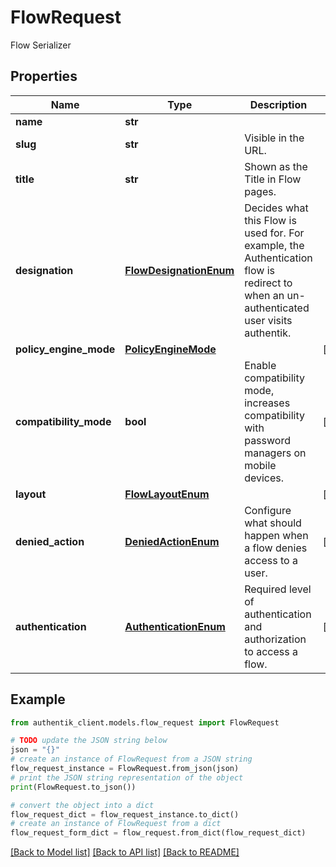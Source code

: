 # FlowRequest

Flow Serializer

## Properties

Name | Type | Description | Notes
------------ | ------------- | ------------- | -------------
**name** | **str** |  | 
**slug** | **str** | Visible in the URL. | 
**title** | **str** | Shown as the Title in Flow pages. | 
**designation** | [**FlowDesignationEnum**](FlowDesignationEnum.md) | Decides what this Flow is used for. For example, the Authentication flow is redirect to when an un-authenticated user visits authentik. | 
**policy_engine_mode** | [**PolicyEngineMode**](PolicyEngineMode.md) |  | [optional] 
**compatibility_mode** | **bool** | Enable compatibility mode, increases compatibility with password managers on mobile devices. | [optional] 
**layout** | [**FlowLayoutEnum**](FlowLayoutEnum.md) |  | [optional] 
**denied_action** | [**DeniedActionEnum**](DeniedActionEnum.md) | Configure what should happen when a flow denies access to a user. | [optional] 
**authentication** | [**AuthenticationEnum**](AuthenticationEnum.md) | Required level of authentication and authorization to access a flow. | [optional] 

## Example

```python
from authentik_client.models.flow_request import FlowRequest

# TODO update the JSON string below
json = "{}"
# create an instance of FlowRequest from a JSON string
flow_request_instance = FlowRequest.from_json(json)
# print the JSON string representation of the object
print(FlowRequest.to_json())

# convert the object into a dict
flow_request_dict = flow_request_instance.to_dict()
# create an instance of FlowRequest from a dict
flow_request_form_dict = flow_request.from_dict(flow_request_dict)
```
[[Back to Model list]](../README.md#documentation-for-models) [[Back to API list]](../README.md#documentation-for-api-endpoints) [[Back to README]](../README.md)


